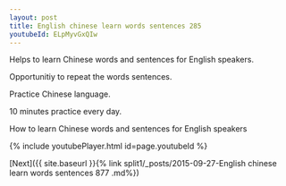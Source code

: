 ```yaml
---
layout: post
title: English chinese learn words sentences 285 
youtubeId: ELpMyvGxQIw
---
```

 
 
Helps to learn Chinese words and sentences for English speakers.

Opportunitiy to repeat the words sentences. 

Practice Chinese language. 
 
10 minutes practice every day. 
 
How to learn Chinese words and sentences for English speakers 
 
{% include youtubePlayer.html id=page.youtubeId %}
 
 
[Next]({{ site.baseurl }}{% link  split1/_posts/2015-09-27-English chinese learn words sentences 877 .md%})
 
